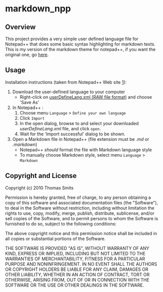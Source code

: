 # markdown_npp

## Overview

This project provides a very simple user defined language file for Notepad++ that does some basic syntax highlighting for markdown texts. This is my version of the markdown theme for notepad++, if you want the original one, go [here](https://github.com/jjchiw/markdown_npp).

## Usage

Installation instructions (taken from Notepad++ Web site [1]):

1. Download the user-defined language to your computer
   - Right-click on [userDefineLang.xml (RAW file format)][raw] and choose 'Save As'
2. In Notepad++ : 
   1. Choose menu `Language` > `Define your own language`
   2. Click `Import` 
   3. In the open dialog, browse to and select your downloaded *userDefineLang.xml* file, and click `open`.
   4. Wait for the 'Import successful' dialog to be shown.
5. Open a Markdown file in Notepad++ (file extension must be *.md* or *.markdown*)
   - Notepad++ _should_ format the file with Markdown language style
   - To manually choose Markdown style, select menu `Language` > `Markdown`


[1]: https://notepad-plus-plus.org/
[raw]: https://github.com/jjchiw/markdown_npp/raw/master/userDefineLang.xml


## Copyright and License

Copyright (c) 2010 Thomas Smits

Permission is hereby granted, free of charge, to any person obtaining a copy
of this software and associated documentation files (the "Software"), to deal
in the Software without restriction, including without limitation the rights
to use, copy, modify, merge, publish, distribute, sublicense, and/or sell
copies of the Software, and to permit persons to whom the Software is
furnished to do so, subject to the following conditions:

The above copyright notice and this permission notice shall be included in
all copies or substantial portions of the Software.

THE SOFTWARE IS PROVIDED "AS IS", WITHOUT WARRANTY OF ANY KIND, EXPRESS OR
IMPLIED, INCLUDING BUT NOT LIMITED TO THE WARRANTIES OF MERCHANTABILITY,
FITNESS FOR A PARTICULAR PURPOSE AND NONINFRINGEMENT. IN NO EVENT SHALL THE
AUTHORS OR COPYRIGHT HOLDERS BE LIABLE FOR ANY CLAIM, DAMAGES OR OTHER
LIABILITY, WHETHER IN AN ACTION OF CONTRACT, TORT OR OTHERWISE, ARISING FROM,
OUT OF OR IN CONNECTION WITH THE SOFTWARE OR THE USE OR OTHER DEALINGS IN
THE SOFTWARE.
